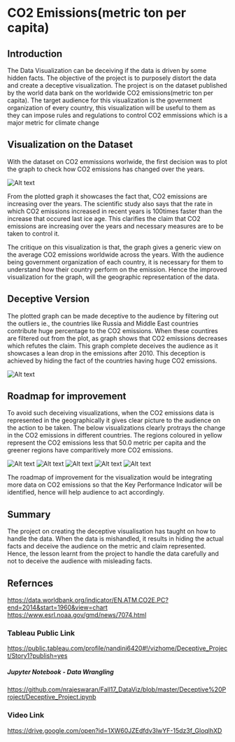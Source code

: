 # CO2 Emissions(metric ton per capita)
## Introduction
The Data Visualization can be deceiving if the data is driven by some hidden facts. The objective of the project is to purposely distort the data and create a deceptive visualization. The project is on the dataset published by the world data bank on the worldwide CO2 emissions(metric ton per capita). The target audience for this visualization is the government organization of every country, this visualization will be useful to them as they can impose rules and regulations to control CO2 emmissions which is a major metric for climate change

## Visualization on the Dataset
With the dataset on CO2 emmissions worlwide, the first decision was to plot the graph to check how CO2 emissions has changed over the years. 

![Alt text](https://github.com/nrajeswaran/Fall17_DataViz/blob/master/Deceptive%20Project/Controlled_Viz.png)

From the plotted graph it showcases the fact that, CO2 emissions are increasing over the years. The scientific study also says that the rate in which CO2 emissions increased in recent years is 100times faster than the increase that occured last ice age. This clarifies the claim that CO2 emissions are increasing over the years and necessary measures are to be taken to control it. 

The critique on this visualization is that, the graph gives a generic view on the average CO2 emissions worldwide across the years. With the audience being government organization of each country, it is necessary for them to understand how their country perform on the emission. Hence the improved visualization for the graph, will the geographic representation of the data. 

## Deceptive Version
The plotted graph can be made deceptive to the audience by filtering out the outliers ie., the countries like Russia and Middle East countries contribute huge percentage to the CO2 emissions. When these countires are filtered out from the plot, as graph shows that CO2 emissions decreases which refutes the claim. This graph complete deceives the audience as it showcases a lean drop in the emissions after 2010. This deception is achieved by hiding the fact of the countries having huge CO2 emissions.

![Alt text](https://github.com/nrajeswaran/Fall17_DataViz/blob/master/Deceptive%20Project/DeceptiveViz.png)

## Roadmap for improvement
To avoid such deceiving visualizations, when the CO2 emissions data is represented in the geographically it gives clear picture to the audience on the action to be taken. The below visualizations clearly protrays the change in the CO2 emissions in different countries. The regions coloured in yellow represent the CO2 emissions less that 50.0 metric per capita and the greener regions have comparitively more CO2 emissions.

![Alt text](https://github.com/nrajeswaran/Fall17_DataViz/blob/master/Deceptive%20Project/1963_info.png)
![Alt text](https://github.com/nrajeswaran/Fall17_DataViz/blob/master/Deceptive%20Project/1973_info.png)
![Alt text](https://github.com/nrajeswaran/Fall17_DataViz/blob/master/Deceptive%20Project/1990_info.png)
![Alt text](https://github.com/nrajeswaran/Fall17_DataViz/blob/master/Deceptive%20Project/2000_info.png)
![Alt text](https://github.com/nrajeswaran/Fall17_DataViz/blob/master/Deceptive%20Project/2014._infopng.png)

The roadmap of improvement for the visualization would be integrating more data on CO2 emissions so that the Key Performance Indicator will be identified, hence will help audience to act accordingly.

## Summary
The project on creating the deceptive visualisation has taught on how to handle the data. When the data is mishandled, it results in hiding the actual facts and deceive the audience on the metric and claim represented. Hence, the lesson learnt from the project to handle the data carefully and not to deceive the audience with misleading facts.

## Refernces
https://data.worldbank.org/indicator/EN.ATM.CO2E.PC?end=2014&start=1960&view=chart
https://www.esrl.noaa.gov/gmd/news/7074.html

### Tableau Public Link
https://public.tableau.com/profile/nandini6420#!/vizhome/Deceptive_Project/Story1?publish=yes
##### Jupyter Notebook - Data Wrangling
https://github.com/nrajeswaran/Fall17_DataViz/blob/master/Deceptive%20Project/Deceptive_Project.ipynb

### Video Link
https://drive.google.com/open?id=1XW60JZEdfdv3lwYF-15dz3f_GloqlhXD






